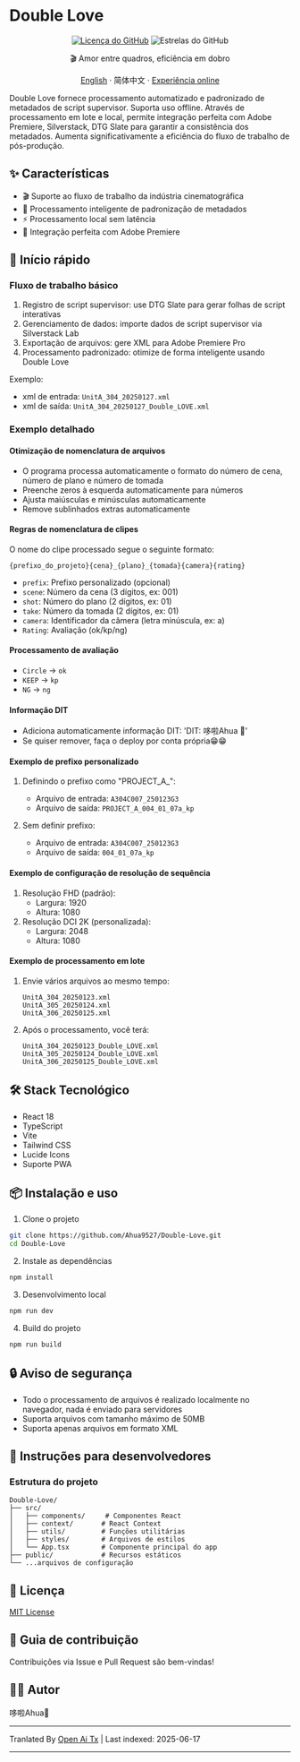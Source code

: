 # Double Love

<div align="center">

[![Licença do GitHub](https://img.shields.io/github/license/Ahua9527/Double-Love)](https://github.com/Ahua9527/Double-Love/blob/main/LICENSE)
![Estrelas do GitHub](https://img.shields.io/github/stars/Ahua9527/Double-Love)

🎬 Amor entre quadros, eficiência em dobro

[//]: # (Easter egg escondido no código)
<!Double Love：Deixe cada cena esconder a taxa de quadros que não disse em voz alta -->

[English](./README.en.md) · 简体中文 · [Experiência online](https://double-love.ahua.space)

</div>

Double Love fornece processamento automatizado e padronizado de metadados de script supervisor. Suporta uso offline. Através de processamento em lote e local, permite integração perfeita com Adobe Premiere, Silverstack, DTG Slate para garantir a consistência dos metadados. Aumenta significativamente a eficiência do fluxo de trabalho de pós-produção.

## ✨ Características

- 🎬 Suporte ao fluxo de trabalho da indústria cinematográfica
- 📝 Processamento inteligente de padronização de metadados
- ⚡ Processamento local sem latência
- 🧩 Integração perfeita com Adobe Premiere

## 🚀 Início rápido

### Fluxo de trabalho básico

1. Registro de script supervisor: use DTG Slate para gerar folhas de script interativas
2. Gerenciamento de dados: importe dados de script supervisor via Silverstack Lab
3. Exportação de arquivos: gere XML para Adobe Premiere Pro
4. Processamento padronizado: otimize de forma inteligente usando Double Love

Exemplo:
- xml de entrada: `UnitA_304_20250127.xml`
- xml de saída: `UnitA_304_20250127_Double_LOVE.xml`

### Exemplo detalhado

#### Otimização de nomenclatura de arquivos
- O programa processa automaticamente o formato do número de cena, número de plano e número de tomada
- Preenche zeros à esquerda automaticamente para números
- Ajusta maiúsculas e minúsculas automaticamente
- Remove sublinhados extras automaticamente

#### Regras de nomenclatura de clipes

O nome do clipe processado segue o seguinte formato:
```
{prefixo_do_projeto}{cena}_{plano}_{tomada}{camera}{rating}
```

- `prefix`: Prefixo personalizado (opcional)
- `scene`: Número da cena (3 dígitos, ex: 001)
- `shot`: Número do plano (2 dígitos, ex: 01)
- `take`: Número da tomada (2 dígitos, ex: 01)
- `camera`: Identificador da câmera (letra minúscula, ex: a)
- `Rating`: Avaliação (ok/kp/ng)

#### Processamento de avaliação
- `Circle` → `ok`
- `KEEP` → `kp`
- `NG` → `ng`

#### Informação DIT
- Adiciona automaticamente informação DIT: 'DIT: 哆啦Ahua 🌱'
- Se quiser remover, faça o deploy por conta própria😁😁

#### Exemplo de prefixo personalizado

1. Definindo o prefixo como "PROJECT_A_":
   - Arquivo de entrada: `A304C007_250123G3`
   - Arquivo de saída: `PROJECT_A_004_01_07a_kp`

2. Sem definir prefixo:
   - Arquivo de entrada: `A304C007_250123G3`
   - Arquivo de saída: `004_01_07a_kp`

#### Exemplo de configuração de resolução de sequência

1. Resolução FHD (padrão):
   - Largura: 1920
   - Altura: 1080   
2. Resolução DCI 2K (personalizada):
   - Largura: 2048
   - Altura: 1080   

#### Exemplo de processamento em lote

1. Envie vários arquivos ao mesmo tempo:
   ```
   UnitA_304_20250123.xml
   UnitA_305_20250124.xml
   UnitA_306_20250125.xml
   ```

2. Após o processamento, você terá:
   ```
   UnitA_304_20250123_Double_LOVE.xml
   UnitA_305_20250124_Double_LOVE.xml
   UnitA_306_20250125_Double_LOVE.xml
   ```

## 🛠️ Stack Tecnológico

- React 18
- TypeScript
- Vite
- Tailwind CSS
- Lucide Icons
- Suporte PWA

## 📦 Instalação e uso

1. Clone o projeto

```bash
git clone https://github.com/Ahua9527/Double-Love.git
cd Double-Love
```

2. Instale as dependências

```bash
npm install
```

3. Desenvolvimento local

```bash
npm run dev
```

4. Build do projeto

```bash
npm run build
```

## 🔒 Aviso de segurança

- Todo o processamento de arquivos é realizado localmente no navegador, nada é enviado para servidores
- Suporta arquivos com tamanho máximo de 50MB
- Suporta apenas arquivos em formato XML

## 🌈 Instruções para desenvolvedores

### Estrutura do projeto

```
Double-Love/
├── src/
│   ├── components/     # Componentes React
│   ├── context/       # React Context
│   ├── utils/         # Funções utilitárias
│   ├── styles/        # Arquivos de estilos
│   └── App.tsx        # Componente principal do app
├── public/            # Recursos estáticos
└── ...arquivos de configuração
```


## 📃 Licença

[MIT License](LICENSE)

## 🤝 Guia de contribuição

Contribuições via Issue e Pull Request são bem-vindas!

## 👨‍💻 Autor

哆啦Ahua🌱

---

Tranlated By [Open Ai Tx](https://github.com/OpenAiTx/OpenAiTx) | Last indexed: 2025-06-17

---